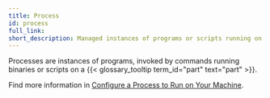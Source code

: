 ```yaml
---
title: Process
id: process
full_link:
short_description: Managed instances of programs or scripts running on a machine part.
---
```


Processes are instances of programs, invoked by commands running binaries or scripts on a {{< glossary_tooltip term_id="part" text="part" >}}.

Find more information in [Configure a Process to Run on Your Machine](/manage/reference/processes/).
